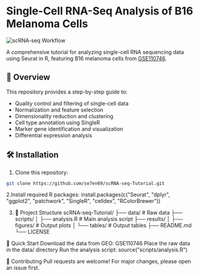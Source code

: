 # Single-Cell RNA-Seq Analysis of B16 Melanoma Cells

![scRNA-seq Workflow](https://github.com/yourusername/scRNA-seq-B16-Melanoma-Tutorial/raw/main/images/workflow.png)

A comprehensive tutorial for analyzing single-cell RNA sequencing data using Seurat in R, featuring B16 melanoma cells from [GSE110746](https://www.ncbi.nlm.nih.gov/geo/query/acc.cgi?acc=GSE110746).

## 📌 Overview

This repository provides a step-by-step guide to:
- Quality control and filtering of single-cell data
- Normalization and feature selection
- Dimensionality reduction and clustering
- Cell type annotation using SingleR
- Marker gene identification and visualization
- Differential expression analysis

## 🛠️ Installation

1. Clone this repository:
```bash
git clone https://github.com/se7en69/scRNA-seq-Tutorial.git
```

2.Install required R packages:
install.packages(c("Seurat", "dplyr", "ggplot2", "patchwork", "SingleR", "celldex", "RColorBrewer"))

3. 📂 Project Structure
scRNA-seq-Tutorial/
├── data/                  # Raw data 
├── scripts/
│   ├── analysis.R         # Main analysis script
├── results/
│   ├── figures/           # Output plots
│   └── tables/            # Output tables
├── README.md
└── LICENSE

🚀 Quick Start
Download the data from GEO: GSE110746
Place the raw data in the data/ directory
Run the analysis script:
source("scripts/analysis.R")

🤝 Contributing
Pull requests are welcome! For major changes, please open an issue first.
